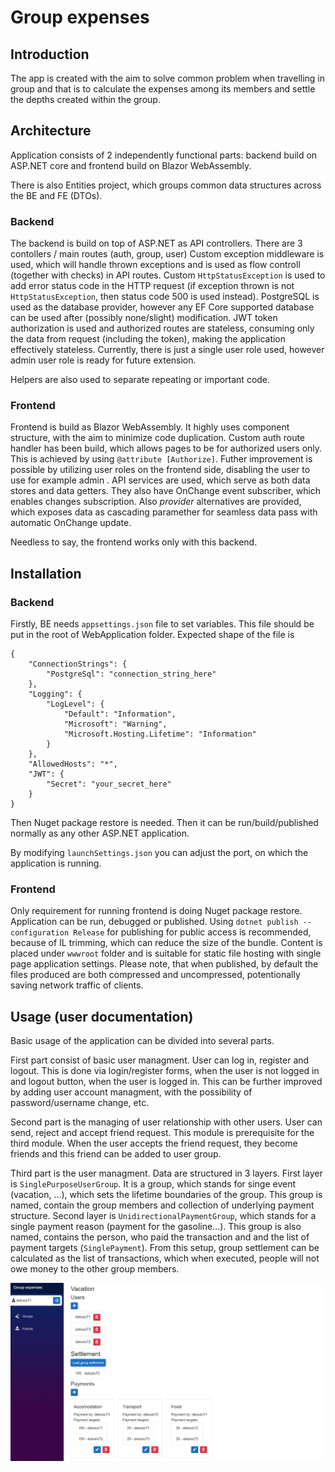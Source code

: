 # Group expenses

## Introduction
The app is created with the aim to solve common problem when travelling in group and that is to calculate the expenses among its members and settle the depths created within the group. 

## Architecture

Application consists of 2 independently functional parts: backend build on ASP.NET core and frontend build on Blazor WebAssembly.

There is also Entities project, which groups common data structures across the BE and FE (DTOs).

### Backend
The backend is build on top of ASP.NET as API controllers. There are 3 contollers / main routes (auth, group, user)
Custom exception middleware is used, which will handle thrown exceptions and is used as flow controll (together with checks) in API routes. Custom `HttpStatusException` is used to add error status code in the HTTP request (if exception thrown is not `HttpStatusException`, then status code 500 is used instead). PostgreSQL is used as the database provider, however any EF Core supported database can be used after (possibly none/slight) modification.
JWT token authorization is used and authorized routes are stateless, consuming only the data from request (including the token), making the application effectively stateless. Currently, there is just a single user role used, however admin user role is ready for future extension. 

Helpers are also used to separate repeating or important code.


### Frontend
Frontend is build as Blazor WebAssembly.
It highly uses component structure, with the aim to minimize code duplication.
Custom auth route handler has been build, which allows pages to be for authorized users only.
This is achieved by using `@attribute [Authorize]`. Futher improvement is possible by utilizing user roles on the frontend side, disabling the user to use for example admin .
API services are used, which serve as both data stores and data getters. They also have OnChange event subscriber,
which enables changes subscription. Also *provider* alternatives are provided, which exposes data as cascading paramether
for seamless data pass with automatic OnChange update.

Needless to say, the frontend works only with this backend.


## Installation

### Backend

Firstly, BE needs `appsettings.json` file to set variables. This file should be put in the root of WebApplication folder. Expected shape of the file is 
```{json}
{
    "ConnectionStrings": {
        "PostgreSql": "connection_string_here"
    },
    "Logging": {
        "LogLevel": {
            "Default": "Information",
            "Microsoft": "Warning",
            "Microsoft.Hosting.Lifetime": "Information"
        }
    },
    "AllowedHosts": "*",
    "JWT": {
        "Secret": "your_secret_here"
    }
}

```
Then Nuget package restore is needed. Then it can be run/build/published normally as any other ASP.NET application. 

By modifying `launchSettings.json` you can adjust the port, on which the application is running. 
### Frontend

Only requirement for running frontend is doing Nuget package restore. Application can be run, debugged or published. Using `dotnet publish --configuration Release` for publishing for public access
is recommended, because of IL trimming, which can reduce the size of the bundle. Content is placed under `wwwroot` folder and is suitable for static file hosting with single page 
application settings. Please note, that when published, by default the files produced are both compressed and uncompressed, potentionally saving network traffic of clients.

## Usage (user documentation)

Basic usage of the application can be divided into several parts.

First part consist of basic user managment. User can log in, register and logout. This is done via login/register forms, when the user is not logged in
and logout button, when the user is logged in. This can be further improved by adding user account managment, with the possibility of password/username change, etc.

Second part is the managing of user relationship with other users. User can send, reject and accept friend request. This module is prerequisite for the third module. When the user accepts the friend request, they become friends and this friend can be added to user group.

Third part is the user managment. Data are structured in 3 layers. First layer is `SinglePurposeUserGroup`. It is a group, which stands for singe event (vacation, ...),
which sets the lifetime boundaries of the group. This group is named, contain the group members and collection of underlying payment structure. Second layer is 
`UnidirectionalPaymentGroup`, which stands for a single payment reason (payment for the gasoline...). This group is also named, contains the person, who paid the transaction and  and the list of
payment targets (`SinglePayment`). From this setup, group settlement can be
calculated as the list of transactions, which when executed, people will not owe money to the other group members.

![Group example](assets/example.png)


